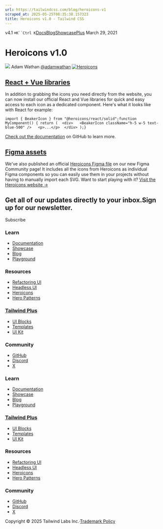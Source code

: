 ```yaml
---
url: https://tailwindcss.com/blog/heroicons-v1
scraped_at: 2025-05-25T08:35:38.157323
title: Heroicons v1.0 - Tailwind CSS
---
```


[](https://tailwindcss.com/)v4.1
`⌘K``Ctrl K`[Docs](https://tailwindcss.com/docs)[Blog](https://tailwindcss.com/blog)[Showcase](https://tailwindcss.com/showcase)[Plus](https://tailwindcss.com/plus?ref=top)[](https://github.com/tailwindlabs/tailwindcss)
March 29, 2021
# Heroicons v1.0
![](https://tailwindcss.com/_next/image?url=%2F_next%2Fstatic%2Fmedia%2Fadamwathan.f69b0b90.jpg&w=96&q=75)
Adam Wathan
[@adamwathan](https://twitter.com/adamwathan)
[![Heroicons](https://tailwindcss.com/_next/image?url=%2F_next%2Fstatic%2Fmedia%2Fcard.2e65945b.jpg&w=3840&q=75)](https://heroicons.com)
## [React + Vue libraries](https://tailwindcss.com/blog/heroicons-v1#react-vue-libraries)
In addition to grabbing the icons you need directly from the website, you can now install our official React and Vue libraries for quick and easy access to each icon as a dedicated component.
Here's what it looks like with React for example:
```
import { BeakerIcon } from "@heroicons/react/solid";function MyComponent() { return (  <div>   <BeakerIcon className="h-5 w-5 text-blue-500" />   <p>...</p>  </div> );}
```

[Check out the documentation](https://github.com/tailwindlabs/heroicons) on GitHub to learn more.
## [Figma assets](https://tailwindcss.com/blog/heroicons-v1#figma-assets)
We've also published an official [Heroicons Figma file](https://www.figma.com/community/file/958423903283802665/heroicons) on our new Figma Community page!
It includes all the icons from Heroicons as individual Figma components so you can easily use them in your projects without having to manually import each SVG.
Want to start playing with it? [Visit the Heroicons website →](https://heroicons.com)
## Get all of our updates directly to your inbox.Sign up for our newsletter.
Subscribe
### Learn
  * [Documentation](https://tailwindcss.com/docs)
  * [Showcase](https://tailwindcss.com/showcase)
  * [Blog](https://tailwindcss.com/blog)
  * [Playground](https://play.tailwindcss.com/)


### Resources
  * [Refactoring UI](https://www.refactoringui.com)
  * [Headless UI](https://headlessui.com)
  * [Heroicons](https://heroicons.com)
  * [Hero Patterns](https://heropatterns.com)


### [Tailwind Plus](https://tailwindcss.com/plus?ref=footer)
  * [UI Blocks](https://tailwindcss.com/plus/ui-blocks?ref=footer)
  * [Templates](https://tailwindcss.com/plus/templates?ref=footer)
  * [UI Kit](https://tailwindcss.com/plus/ui-kit?ref=footer)


### Community
  * [GitHub](https://github.com/tailwindlabs/tailwindcss)
  * [Discord](https://tailwindcss.com/discord)
  * [X](https://x.com/tailwindcss)


### Learn
  * [Documentation](https://tailwindcss.com/docs)
  * [Showcase](https://tailwindcss.com/showcase)
  * [Blog](https://tailwindcss.com/blog)
  * [Playground](https://play.tailwindcss.com/)


### [Tailwind Plus](https://tailwindcss.com/plus?ref=footer)
  * [UI Blocks](https://tailwindcss.com/plus/ui-blocks?ref=footer)
  * [Templates](https://tailwindcss.com/plus/templates?ref=footer)
  * [UI Kit](https://tailwindcss.com/plus/ui-kit?ref=footer)


### Resources
  * [Refactoring UI](https://www.refactoringui.com)
  * [Headless UI](https://headlessui.com)
  * [Heroicons](https://heroicons.com)
  * [Hero Patterns](https://heropatterns.com)


### Community
  * [GitHub](https://github.com/tailwindlabs/tailwindcss)
  * [Discord](https://tailwindcss.com/discord)
  * [X](https://x.com/tailwindcss)


Copyright © 2025 Tailwind Labs Inc.·[Trademark Policy](https://tailwindcss.com/brand)

